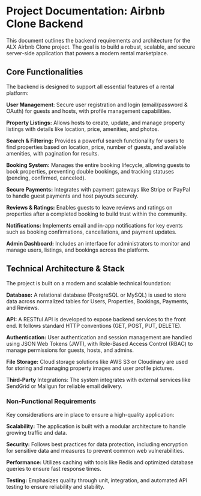 # Project Documentation: Airbnb Clone Backend

This document outlines the backend requirements and architecture for the ALX Airbnb Clone project. The goal is to build a robust, scalable, and secure server-side application that powers a modern rental marketplace.

## Core Functionalities

The backend is designed to support all essential features of a rental platform:

**User Management**: Secure user registration and login (email/password & OAuth) for guests and hosts, with profile management capabilities.

**Property Listings:** Allows hosts to create, update, and manage property listings with details like location, price, amenities, and photos.

**Search & Filtering:** Provides a powerful search functionality for users to find properties based on location, price, number of guests, and available amenities, with pagination for results.

**Booking System:** Manages the entire booking lifecycle, allowing guests to book properties, preventing double bookings, and tracking statuses (pending, confirmed, canceled).

**Secure Payments:** Integrates with payment gateways like Stripe or PayPal to handle guest payments and host payouts securely.

**Reviews & Ratings:** Enables guests to leave reviews and ratings on properties after a completed booking to build trust within the community.

**Notifications:** Implements email and in-app notifications for key events such as booking confirmations, cancellations, and payment updates.

**Admin Dashboard:** Includes an interface for administrators to monitor and manage users, listings, and bookings across the platform.

## Technical Architecture & Stack
The project is built on a modern and scalable technical foundation:

**Database:** A relational database (PostgreSQL or MySQL) is used to store data across normalized tables for Users, Properties, Bookings, Payments, and Reviews.

**API:** A RESTful API is developed to expose backend services to the front end. It follows standard HTTP conventions (GET, POST, PUT, DELETE).

**Authentication:** User authentication and session management are handled using JSON Web Tokens (JWT), with Role-Based Access Control (RBAC) to manage permissions for guests, hosts, and admins.

**File Storage:** Cloud storage solutions like AWS S3 or Cloudinary are used for storing and managing property images and user profile pictures.

T**hird-Party** Integrations: The system integrates with external services like SendGrid or Mailgun for reliable email delivery.

### Non-Functional Requirements
Key considerations are in place to ensure a high-quality application:

**Scalability:** The application is built with a modular architecture to handle growing traffic and data.

**Security:** Follows best practices for data protection, including encryption for sensitive data and measures to prevent common web vulnerabilities.

**Performance:** Utilizes caching with tools like Redis and optimized database queries to ensure fast response times.

**Testing:** Emphasizes quality through unit, integration, and automated API testing to ensure reliability and stability.